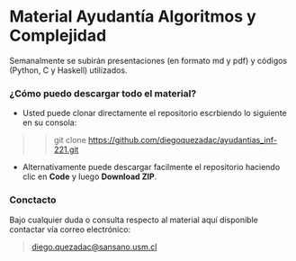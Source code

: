# Material Ayudantía Algoritmos y Complejidad

Semanalmente se subirán presentaciones (en formato md y pdf) y códigos (Python, C y Haskell) utilizados.

### ¿Cómo puedo descargar todo el material?
- Usted puede clonar directamente el repositorio escrbiendo lo siguiente en su consola:
>> git clone https://github.com/diegoquezadac/ayudantias_inf-221.git

- Alternativamente puede descargar facilmente el repositorio haciendo clic en **Code** y luego **Download ZIP**.

### Conctacto
Bajo cualquier duda o consulta respecto al material aquí disponible contactar vía correo electrónico:

> diego.quezadac@sansano.usm.cl



